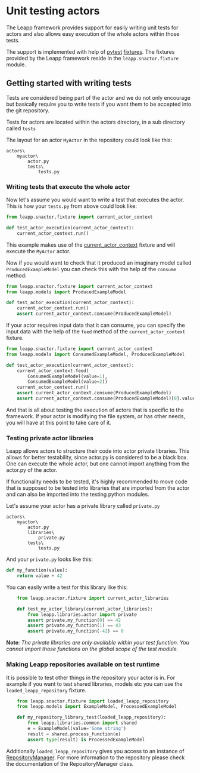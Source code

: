 # Unit testing actors

The Leapp framework provides support for easily writing unit tests for
actors and also allows easy execution of the whole actors within those
tests.

The support is implemented with help of
[pytest](https://docs.pytest.org/en/latest/)
[fixtures](https://docs.pytest.org/en/latest/fixture.html). The fixtures
provided by the Leapp framework reside in the `leapp.snactor.fixture`
module.

## Getting started with writing tests

Tests are considered being part of the actor and we do not only
encourage but basically require you to write tests if you want them to
be accepted into the git repository.

Tests for actors are located within the actors directory, in a sub
directory called `tests`

The layout for an actor `MyActor` in the repository could look like
this:

```
actors\
    myactor\
        actor.py
        tests\
            tests.py
```

### Writing tests that execute the whole actor

Now let's assume you would want to write a test that executes the actor.
This is how your `tests.py` from above could look like:
```python
from leapp.snactor.fixture import current_actor_context

def test_actor_execution(current_actor_context):
    current_actor_context.run()
```

This example makes use of the
[current_actor_context](#current-actor-context) fixture and will
execute the `MyActor` actor.

Now if you would want to check that it produced an imaginary model
called `ProducedExampleModel` you can check this with the help of the
`consume` method:
```python
from leapp.snactor.fixture import current_actor_context
from leapp.models import ProducedExampleModel

def test_actor_execution(current_actor_context):
    current_actor_context.run()
    assert current_actor_context.consume(ProducedExampleModel)
```

If your actor requires input data that it can consume, you can specify
the input data with the help of the `feed` method of the
`current_actor_context` fixture.

```python
from leapp.snactor.fixture import current_actor_context
from leapp.models import ConsumedExampleModel, ProducedExampleModel

def test_actor_execution(current_actor_context):
    current_actor_context.feed(
        ConsumedExampleModel(value=1),
        ConsumedExampleModel(value=2))
    current_actor_context.run()
    assert current_actor_context.consume(ProducedExampleModel)
    assert current_actor_context.consume(ProducedExampleModel)[0].value == 3
```

And that is all about testing the execution of actors that is specific
to the framework. If your actor is modifying the file system, or
has other needs, you will have at this point to take care of it.

### Testing private actor libraries

Leapp allows actors to structure their code into actor private
libraries. This allows for better testability, since actor.py is
considered to be a black box. One can execute the whole actor, but
one cannot import anything from the actor.py of the actor.

If functionality needs to be tested, it's highly recommended to
move code that is supposed to be tested into libraries that are
imported from the actor and can also be imported into the testing
python modules.

Let's assume your actor has a private library called `private.py`

```
actors\
    myactor\
        actor.py
        libraries\
            private.py
        tests\
            tests.py
```

And your `private.py` looks like this:

```python
def my_function(value):
    return value + 42
```

You can easily write a test for this library like this:

```python
    from leapp.snactor.fixture import current_actor_libraries

    def test_my_actor_library(current_actor_libraries):
        from leapp.libraries.actor import private
        assert private.my_function(0) == 42
        assert private.my_function(1) == 43
        assert private.my_function(-42) == 0
```

**Note**: *The private libraries are only available within your test
function. You cannot import those functions on the global scope of the
test module.*

### Making Leapp repositories available on test runtime

It is possible to test other things in the repository your actor is in.
For example if you want to test shared libraries, models etc you can
use the `loaded_leapp_repository` fixture.


```python
    from leapp.snactor.fixture import loaded_leapp_repository
    from leapp.models import ExampleModel, ProcessedExampleModel

    def my_repository_library_test(loaded_leapp_repository):
        from leapp.libraries.common import shared
        e = ExampleModel(value='Some string')
        result = shared.process_function(e)
        assert type(result) is ProcessedExampleModel
```

Additionally `loaded_leapp_repository` gives you access to an instance
of [RepositoryManager](pydoc/leapp.repository.html#leapp.repository.manager.RepositoryManager).
For more information to the repository please check the documentation of
the RepositoryManager class.
